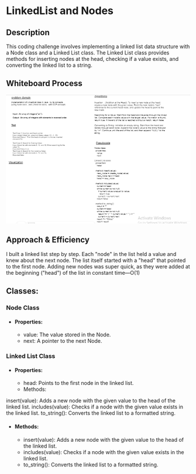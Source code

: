 # LinkedList and Nodes
## Description
This coding challenge involves implementing a linked list data structure with a Node class and a Linked List class. The Linked List class provides methods for inserting nodes at the head, checking if a value exists, and converting the linked list to a string.
## Whiteboard Process

![Whiteboard Image](../../assets/linked%20list%20white%20board.PNG)
## Approach & Efficiency
I built a linked list step by step. Each "node" in the list held a value and knew about the next node. The list itself started with a "head" that pointed to the first node. Adding new nodes was super quick, as they were added at the beginning ("head") of the list in constant time—O(1)
## Classes:
### Node Class
- #### Properties:
  - value: The value stored in the Node.
  - next: A pointer to the next Node.
  
 ### Linked List Class
 - #### Properties:
   - head: Points to the first node in the linked list.
   - Methods:

insert(value): Adds a new node with the given value to the head of the linked list.
includes(value): Checks if a node with the given value exists in the linked list.
to_string(): Converts the linked list to a formatted string.

- #### Methods:

  - insert(value): Adds a new node with the given value to the head of the linked list.
  - includes(value): Checks if a node with the given value exists in the linked list.
  - to_string(): Converts the linked list to a formatted string.


